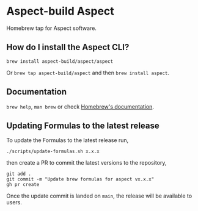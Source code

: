 # Aspect-build Aspect

Homebrew tap for Aspect software.

## How do I install the Aspect CLI?

`brew install aspect-build/aspect/aspect`

Or `brew tap aspect-build/aspect` and then `brew install aspect`.

## Documentation

`brew help`, `man brew` or check [Homebrew's documentation](https://docs.brew.sh).

## Updating Formulas to the latest release

To update the Formulas to the latest release run,

```
./scripts/update-formulas.sh x.x.x
```

then create a PR to commit the latest versions to the repository,

```
git add .
git commit -m "Update brew formulas for aspect vx.x.x"
gh pr create
```

Once the update commit is landed on `main`, the release will be available to users.
